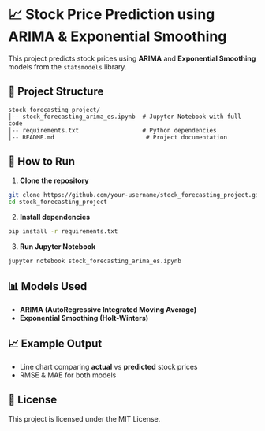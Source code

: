 # 📈 Stock Price Prediction using ARIMA & Exponential Smoothing

This project predicts stock prices using **ARIMA** and **Exponential Smoothing** models from the `statsmodels` library.

## 📂 Project Structure
```
stock_forecasting_project/
│-- stock_forecasting_arima_es.ipynb  # Jupyter Notebook with full code
│-- requirements.txt                  # Python dependencies
│-- README.md                          # Project documentation
```
## 🚀 How to Run

1. **Clone the repository**
```bash
git clone https://github.com/your-username/stock_forecasting_project.git
cd stock_forecasting_project
```

2. **Install dependencies**
```bash
pip install -r requirements.txt
```

3. **Run Jupyter Notebook**
```bash
jupyter notebook stock_forecasting_arima_es.ipynb
```

## 📊 Models Used
- **ARIMA (AutoRegressive Integrated Moving Average)**
- **Exponential Smoothing (Holt-Winters)**

## 📈 Example Output
- Line chart comparing **actual** vs **predicted** stock prices
- RMSE & MAE for both models

## 📜 License
This project is licensed under the MIT License.
